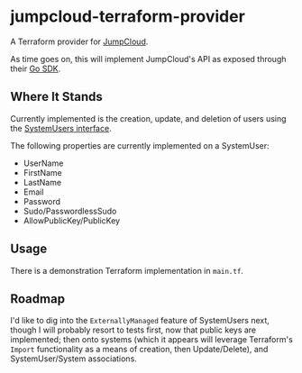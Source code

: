 # jumpcloud-terraform-provider

A Terraform provider for [JumpCloud](https://jumpcloud.com).

As time goes on, this will implement JumpCloud's API as exposed through their [Go SDK](https://github.com/TheJumpCloud/jcapi).

## Where It Stands

Currently implemented is the creation, update, and deletion of users using the [SystemUsers interface](https://github.com/TheJumpCloud/JumpCloudAPI#system-users).

The following properties are currently implemented on a SystemUser:

*  UserName
*  FirstName
*  LastName
*  Email
*  Password
*  Sudo/PasswordlessSudo
*  AllowPublicKey/PublicKey

## Usage

There is a demonstration Terraform implementation in `main.tf`.

## Roadmap

I'd like to dig into the `ExternallyManaged` feature of SystemUsers next, though I will probably resort to tests first, now that public keys are implemented; then onto systems (which it appears will leverage Terraform's `Import` functionality as a means of creation, then Update/Delete), and SystemUser/System associations.